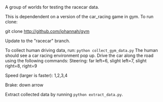 A group of worlds for testing the racecar data. 

This is dependendent on a version of the car_racing game in gym. To run
clone:

git clone http://github.com/johannah/gym

Update to the "racecar" branch. 

To collect human driving data, run: 
`python collect_gym_data.py` 
The human should see a car racing environment pop up. Drive the car along the road using the following commands: 
Steering: 
far left=6, slight left=7, slight right=8, right=9

Speed (larger is faster): 1,2,3,4

Brake: down arrow

Extract collected data by running `python extract_data.py`. 




